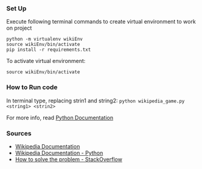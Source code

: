 

### Set Up

Execute following terminal commands to create virtual environment to work on project
```
python -m virtualenv wikiEnv 
source wikiEnv/bin/activate 
pip install -r requirements.txt
```

To activate virtual environment:
```
source wikiEnv/bin/activate 
```

### How to Run code

In terminal type, replacing strin1 and string2:
```python wikipedia_game.py <string1> <strin2>```



For more info, read [Python Documentation](https://packaging.python.org/guides/installing-using-pip-and-virtualenv/)
### Sources
* [Wikipedia Documentation](https://wikipedia.readthedocs.io/en/latest/code.html#wikipedia.WikipediaPage.links)
* [Wikipedia Documentation - Python](https://pypi.org/project/wikipedia/)
* [How to solve the problem - StackOverflow](https://stackoverflow.com/questions/30519023/get-all-links-from-page-on-wikipedia/30519098)



